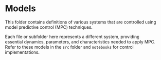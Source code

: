 # Models

This folder contains definitions of various systems that are controlled using model predictive control (MPC) techniques. 

Each file or subfolder here represents a different system, providing essential dynamics, parameters, and characteristics needed to apply MPC. Refer to these models in the `src` folder and `notebooks` for control implementations.
